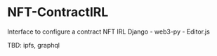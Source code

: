 # NFT-ContractIRL
Interface to configure a contract NFT IRL
Django - web3-py - Editor.js

TBD:
ipfs, graphql
